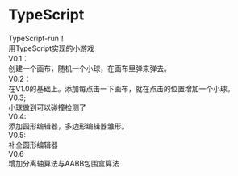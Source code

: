 # TypeScript
TypeScript-run！  
用TypeScript实现的小游戏  
V0.1：  
创建一个画布，随机一个小球，在画布里弹来弹去。  
V0.2：  
在V1.0的基础上。添加每点击一下画布，就在点击的位置增加一个小球。    
V0.3;  
小球做到可以碰撞检测了  
V0.4:   
添加圆形编辑器，多边形编辑器雏形。  
V0.5:  
补全圆形编辑器  
V0.6  
增加分离轴算法与AABB包围盒算法  
